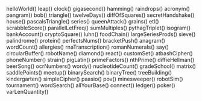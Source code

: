 helloWorld()
leap()
clock()
gigasecond()
hamming()
raindrops()
acronym()
pangram()
bob()
triangle()
twelveDays()
diffOfSquares()
secretHandshake()
house()
pascalsTriangle()
series()
queenAttack()
grains()
etl()
scrabbleScore()
parallelLetFreq()
sumMultiples()
pythagTriplet()
isogram()
bankAccount()
cryptoSquare()
luhn()
foodChain()
largeSeriesProds()
sieve()
palindrome()
protein()
perfectsNums()
bracketPush()
anagram()
wordCount()
allergies()
rnaTranscription()
romanNumerals()
say()
circularBuffer()
robotName()
diamond()
react()
customSet()
atbashCipher()
phoneNumber()
strain()
pigLatin()
primeFactors()
nthPrime()
diffieHellman()
beerSong()
ocrNumbers()
wordy()
nucleotideCount()
gradeSchool()
matrix()
saddlePoints()
meetup()
binarySearch()
binaryTree()
treeBuilding()
kindergarten()
simpleCipher()
paasio()
pov()
minesweeper()
robotSim()
tournament()
wordSearch()
allYourBase()
connect()
ledger()
poker()
varLenQuantity()
